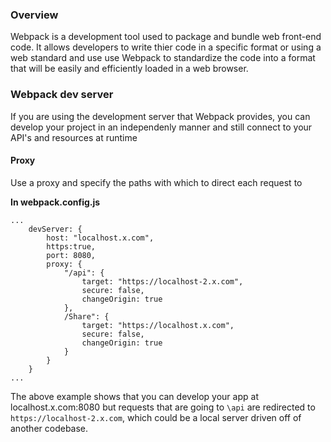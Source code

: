 ### Overview
Webpack is a development tool used to package and bundle web front-end code. It allows developers to write thier code in a specific format or using a web standard and use use Webpack to standardize the code into a format that will be easily and efficiently loaded in a web browser.

### Webpack dev server
If you are using the development server that Webpack provides, you can develop your project in an independenly manner and still connect to your API's and resources at runtime


#### Proxy
Use a proxy and specify the paths with which to direct each request to

**In webpack.config.js**
```
...
    devServer: {
        host: "localhost.x.com",
        https:true,
        port: 8080,
        proxy: {
            "/api": {
                target: "https://localhost-2.x.com",
                secure: false,
                changeOrigin: true
            },
            /Share": {
                target: "https://localhost.x.com",
                secure: false,
                changeOrigin: true
            }
        }
    }
...
```

The above example shows that you can develop your app at localhost.x.com:8080 but requests that are going to `\api` are redirected to `https://localhost-2.x.com`, which could be a local server driven off of another codebase.